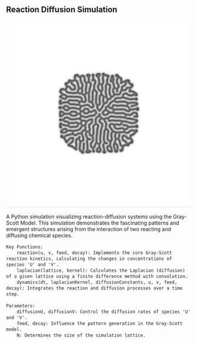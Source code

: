 Reaction Diffusion Simulation
---
![Example Image](./example.png) 


A Python simulation visualizing reaction-diffusion systems using the Gray-Scott Model. 
This simulation demonstrates the fascinating patterns and emergent structures arising from the interaction of two reacting and diffusing chemical species.



    Key Functions:
        reaction(u, v, feed, decay): Implements the core Gray-Scott reaction kinetics, calculating the changes in concentrations of species 'U' and 'V'.
        laplacian(lattice, kernel): Calculates the Laplacian (diffusion) of a given lattice using a finite difference method with convolution.
        dynamics(dt, laplacianKernel, diffusionConstants, u, v, feed, decay): Integrates the reaction and diffusion processes over a time step.

    Parameters:
        diffusionU, diffusionV: Control the diffusion rates of species 'U' and 'V'.
        feed, decay: Influence the pattern generation in the Gray-Scott model.
        N: Determines the size of the simulation lattice.

